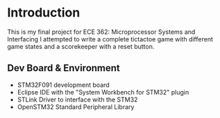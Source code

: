 # Introduction
This is my final project for ECE 362: Microprocessor Systems and Interfacing
I attempted to write a complete tictactoe game with different game states and a scorekeeper with a reset button.

## Dev Board & Environment
- STM32F091 development board
- Eclipse IDE with the "System Workbench for STM32" plugin
- STLink Driver to interface with the STM32
- OpenSTM32 Standard Peripheral Library